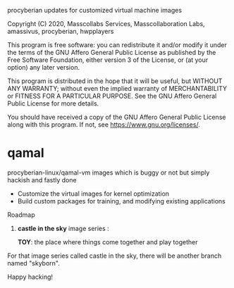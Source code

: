 procyberian updates for customized virtual machine images

Copyright (C) 2020, Masscollabs Services, Masscollaboration Labs, amassivus, procyberian, hwpplayers

This program is free software: you can redistribute it and/or modify
it under the terms of the GNU Affero General Public License as
published by the Free Software Foundation, either version 3 of the
License, or (at your option) any later version.

This program is distributed in the hope that it will be useful,
but WITHOUT ANY WARRANTY; without even the implied warranty of
MERCHANTABILITY or FITNESS FOR A PARTICULAR PURPOSE.  See the
GNU Affero General Public License for more details.

You should have received a copy of the GNU Affero General Public License
along with this program.  If not, see <https://www.gnu.org/licenses/>.

# qamal

procyberian-linux/qamal-vm images which is buggy or not but simply hackish and fastly done

* Customize the virtual images for kernel optimization
* Build custom packages for training, and modifying existing applications

Roadmap

1. **castle in the sky** image series :

   **TOY**: the place where things come together and play together

For that image series called castle in the sky, there will be another branch named "skyborn".

Happy hacking!